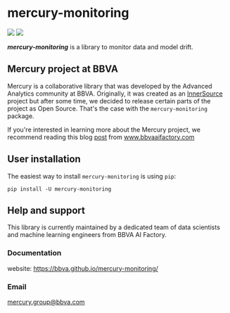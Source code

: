 # mercury-monitoring

[![](https://github.com/BBVA/mercury-monitoring/actions/workflows/test.yml/badge.svg)](https://github.com/BBVA/mercury-monitoring)
![](https://img.shields.io/badge/latest-0.0.1-blue)

***mercury-monitoring*** is a library to monitor data and model drift. 

## Mercury project at BBVA

Mercury is a collaborative library that was developed by the Advanced Analytics community at BBVA. Originally, it was created as an [InnerSource](https://en.wikipedia.org/wiki/Inner_source) project but after some time, we decided to release certain parts of the project as Open Source.
That's the case with the `mercury-monitoring` package. 

If you're interested in learning more about the Mercury project, we recommend reading this blog [post](https://www.bbvaaifactory.com/mercury-acelerando-la-reutilizacion-en-ciencia-de-datos-dentro-de-bbva/) from www.bbvaaifactory.com

## User installation

The easiest way to install `mercury-monitoring` is using ``pip``:

    pip install -U mercury-monitoring

## Help and support 

This library is currently maintained by a dedicated team of data scientists and machine learning engineers from BBVA AI Factory. 

### Documentation
website: https://bbva.github.io/mercury-monitoring/

### Email 
mercury.group@bbva.com